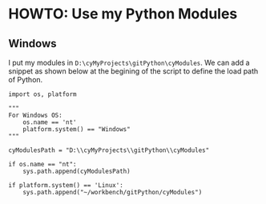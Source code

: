 # HOWTO: Use my Python Modules #

## Windows ##

I put my modules in `D:\cyMyProjects\gitPython\cyModules`. We can add a snippet as shown below at the begining of the script to define the load path of Python.


```
import os, platform

"""
For Windows OS:
    os.name == 'nt'
    platform.system() == "Windows"
"""

cyModulesPath = "D:\\cyMyProjects\\gitPython\\cyModules"

if os.name == "nt":
    sys.path.append(cyModulesPath)

if platform.system() == 'Linux':
    sys.path.append("~/workbench/gitPython/cyModules")
```
